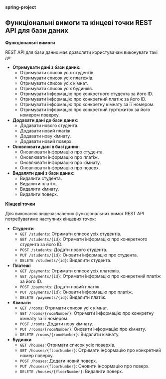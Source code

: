 **spring-project**
## Функціональні вимоги та кінцеві точки REST API для бази даних

**Функціональні вимоги**

REST API для бази даних має дозволяти користувачам виконувати такі дії:

* **Отримувати дані з бази даних:**
    * Отримувати список усіх студентів.
    * Отримувати список усіх платежів.
    * Отримувати список усіх кімнат.
    * Отримувати список усіх будинків.
    * Отримувати інформацію про конкретного студента за його ID.
    * Отримувати інформацію про конкретний платіж за його ID.
    * Отримувати інформацію про конкретну кімнату за її номером.
    * Отримувати інформацію про конкретний гуртожиток за його номером поверху.
* **Додавати дані до бази даних:**
    * Додавати нового студента.
    * Додавати новий платіж.
    * Додавати нову кімнату.
    * Додавати новий поверх.
* **Оновлювати дані в базі даних:**
    * Оновлювати інформацію про студента.
    * Оновлювати інформацію про платіж.
    * Оновлювати інформацію про кімнату.
    * Оновлювати інформацію про поверх.
* **Видаляти дані з бази даних:**
    * Видалити студента.
    * Видалити платіж.
    * Видалити кімнату.
    * Видалити поверх.

**Кінцеві точки**

Для виконання вищезазначених функціональних вимог REST API потребуватиме наступних кінцевих точок:

* **Студенти**
    * `GET /students`: Отримати список усіх студентів.
    * `GET /students/{id}`: Отримати інформацію про конкретного студента за його ID.
    * `POST /students`: Додати нового студента.
    * `PUT /students/{id}`: Оновити інформацію про студента.
    * `DELETE /students/{id}`: Видалити студента.
* **Платежі**
    * `GET /payments`: Отримати список усіх платежів.
    * `GET /payments/{id}`: Отримати інформацію про конкретний платіж за його ID.
    * `POST /payments`: Додати новий платіж.
    * `PUT /payments/{id}`: Оновити інформацію про платіж.
    * `DELETE /payments/{id}`: Видалити платіж.
* **Кімнати**
    * `GET /rooms`: Отримати список усіх кімнат.
    * `GET /rooms/{roomNumber}`: Отримати інформацію про конкретну кімнату за її номером.
    * `POST /rooms`: Додати нову кімнату.
    * `PUT /rooms/{roomNumber}`: Оновити інформацію про кімнату.
    * `DELETE /rooms/{roomNumber}`: Видалити кімнату.
* **Будинки**
    * `GET /houses`: Отримати список усіх поверхів.
    * `GET /houses/{floorNumber}`: Отримати інформацію про конкретний номер поверху.
    * `POST /houses`: Додати новий поверх.
    * `PUT /houses/{floorNumber}`: Оновити інформацію про поверх.
    * `DELETE /houses/{floorNumber}`: Видалити поверх.
